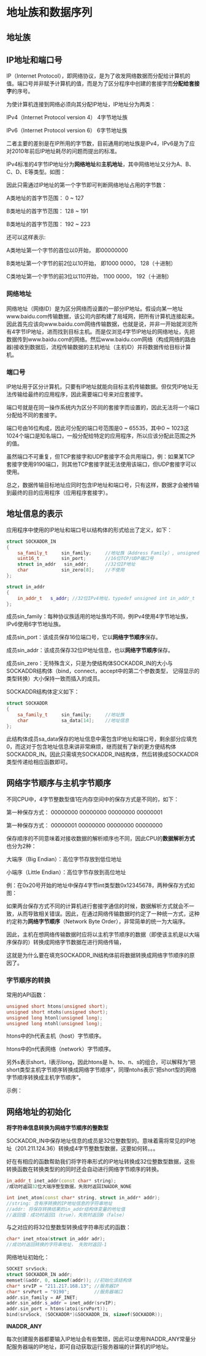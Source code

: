 # 地址族和数据序列

## 地址族



## IP地址和端口号

IP（Internet Protocol），即网络协议，是为了收发网络数据而分配给计算机的值。端口号并非赋予计算机的值，而是为了区分程序中创建的套接字而**分配给套接字**的序号。

为使计算机连接到网络必须向其分配IP地址，IP地址分为两类：

IPv4（Internet Protocol version 4）	4字节地址族

IPv6（Internet Protocol version 6）	6字节地址族

二者主要的差别是在IP所用的字节数，目前通用的地址族是IPv4，IPv6是为了应对2010年前后IP地址耗尽的问题而提出的标准。

IPv4标准的4字节IP地址分为**网络地址**和**主机地址**，其中网络地址又分为A、B、C、D、E等类型。如图：

因此只需通过IP地址的第一个字节即可判断网络地址占用的字节数：

A类地址的首字节范围： 0 ~ 127

B类地址的首字节范围： 128 ~ 191

B类地址的首字节范围： 192 ~ 223

还可以这样表示:

A类地址第一个字节的首位以0开始， 即00000000

B类地址第一个字节的前2位以10开始， 即1000 0000， 128（十进制）

C类地址第一个字节的前3位以110开始， 1100 0000， 192（十进制）



### 网络地址

网络地址（网络ID）是为区分网络而设置的一部分IP地址。假设向某一地址www.baidu.com传输数据，该公司内部构建了局域网，把所有计算机连接起来。因此首先应该向www.baidu.com网络传输数据，也就是说，并非一开始就浏览所有4字节IP地址，进而找到目标主机。而是仅浏览4字节IP地址的网络地址，先把数据传到www.baidu.com的网络。然后www.baidu.com网络（构成网络的路由器)接收到数据后，流程传输数据的主机地址（主机ID）并将数据传给目标计算机。

### 端口号

IP地址用于区分计算机，只要有IP地址就能向目标主机传输数据。但仅凭IP地址无法传输给最终的应用程序，因此需要端口号来对应套接字。

端口号就是在同一操作系统内为区分不同的套接字而设置的，因此无法将一个端口分配给不同的套接字。

端口号由16位构成，因此可分配的端口号范围是0 ~ 65535，其中0 ~ 1023这1024个端口是知名端口，一般分配给特定的应用程序，所以应该分配此范围之外的值。

虽然端口不可重复，但TCP套接字和UDP套接字不会共用端口，例：如果某TCP套接字使用9190端口，则其他TCP套接字就无法使用该端口，但UDP套接字可以使用。

总之，数据传输目标地址应同时包含IP地址和端口号，只有这样，数据才会被传输到最终的目的应用程序（应用程序套接字）。

## 地址信息的表示

应用程序中使用的IP地址和端口号以结构体的形式给出了定义，如下：

```c++
struct SOCKADDR_IN
{
    sa_family_t		sin_family;		//地址族（Address Family）, unsigned short.
    uint16_t		sin_port;		//16位TCP/UDP端口号
    struct in_addr	 sin_addr;		//32位IP地址
    char			sin_zero[8];	//不使用
};

struct in_addr
{
    in_addr_t	s_addr;	//32位IPv4地址，typedef unsigned int in_addr_t
};
```

成员sin_family：每种协议族适用的地址族均不同，例IPv4使用4字节地址族，IPv6使用6字节地址族。

成员sin_port：该成员保存16位端口号，它以**网络字节顺序**保存。

成员sin_addr：该成员保存32位IP地址信息，也以**网络字节顺序**保存。

成员sin_zero：无特殊含义，只是为使结构体SOCKADDR_IN的大小与SOCKADDR结构体（bind，connect，accept中的第二个参数类型， 记得显示的类型转换）大小保持一致而插入的成员。

SOCKADDR结构体定义如下：

```c++
struct SOCKADDR
{
	sa_family_t		sin_family;		//地址族
	char		    sa_data[14];	//地址信息
};
```

此结构体成员sa_data保存的地址信息中需包含IP地址和端口号，剩余部分应填充0，而这对于包含地址信息来讲非常麻烦，继而就有了新的更方便结构体SOCKADDR_IN。因此只需填充SOCKADDR_IN结构体，然后转换成SOCKADDR类型传递给相应函数即可。

## 网络字节顺序与主机字节顺序

不同CPU中，4字节整数型值1在内存空间中的保存方式是不同的，如下：

第一种保存方式： 00000000 00000000 00000000 00000001

第一种保存方式： 00000001 00000000 00000000 00000000

保存顺序的不同意味着对接收数据的解析顺序也不同，因此CPU的**数据解析方式**也分为2种：

大端序（Big Endian）：高位字节存放到低位地址

小端序（Little Endian）：高位字节存放到高位地址

例：在0x20号开始的地址中保存4字节int类型数0x12345678，两种保存方式如图：



如果两台保存方式不同的计算机进行套接字通信的时候，数据解析方式就会不一致，从而导致相关错误。因此，在通过网络传输数据时约定了一种统一方式，这种约定称为**网络字节顺序**（Network Byte Order），非常简单的统一为大端序。

因此，主机在想网络传输数据时应将以主机字节顺序的数据（即使该主机是以大端序保存的）转换成网络字节数据在进行网络传输，

这就是为什么要在填充SOCKADDR_IN结构体前将数据转换成网络字节顺序的原因了。

### 字节顺序的转换

常用的API函数：

```c++
unsigned short htons(unsigned short);
unsigned short ntohs(unsigned short);
unsigned long htonl(unsigned long);
unsigned long ntohl(unsigned long);
```

htons中的h代表主机（host）字节顺序。

htons中的n代表网络（network）字节顺序。

另外s表示short，l表示long，因此htons是 h、to、n、s的组合，可以解释为“把short类型主机字节顺序转换成网络字节顺序”，同理ntohs表示“把short型的网络字节顺序转换成主机字节顺序”。

示例：

## 网络地址的初始化

**将字符串信息转换为网络字节顺序的整数型**

SOCKADDR_IN中保存地址信息的成员是32位整数型的。意味着需将常见的IP地址（201.211.124.36）转换成4字节整数型数据，这要如何转。。。

好在有相应的函数帮助我们将字符串形式的IP地址转换成32位整数型数据，这些转换函数在转换类型的的同时还会自动进行网络字节顺序的转换。

```c++
in_addr_t inet_addr(const char* string);
/成功时返回32位大端序整型数据，失败时返回INADDR_NONE
```

```c++
int inet_aton(const char* string, struct in_addr* addr);
//string: 含有序转换的IP地址信息的字符串地址
//addr: 将保存转换结果的in_addr结构体变量的地址值
//返回值：成功时返回1（true），失败时返回0（false）
```

与之对应的将32位整数型转换成字符串形式的函数：

```c++
char* inet_ntoa(struct in_addr adr);
//成功时返回转换的字符串地址， 失败时返回-1
```

网络地址初始化：

```c++
SOCKET srvSock;
struct SOCKADDR_IN addr;
memset(&addr, 0, sizeof(addr));	//初始化该结构体
char* srvIP = "211.217.168.13"; //服务器IP
char* srvPort = "9190";			//服务器端口
addr.sin_family = AF_INET;
addr.sin_addr.s_addr = inet_addr(srvIP);
addr.sin_port = htons(atoi(srvPort));
bind(srvSock, (SOCKADDR*)&SOCKADDR_IN, sizeof(SOCKADDR));
```

**INADDR_ANY**

每次创建服务器都要输入IP地址会有些繁琐，因此可以使用INADDR_ANY常量分配服务器端的IP地址，即可自动获取运行服务器端的计算机的IP地址。